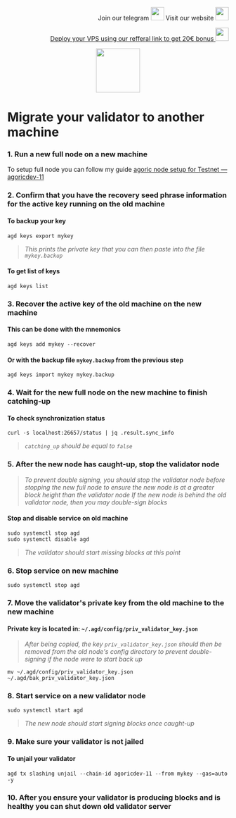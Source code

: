 <p style="font-size:14px" align="right">
Join our telegram <a href="https://t.me/kjnotes" target="_blank"><img src="https://user-images.githubusercontent.com/50621007/168689534-796f181e-3e4c-43a5-8183-9888fc92cfa7.png" width="30"/></a>
Visit our website <a href="https://kjnodes.com/" target="_blank"><img src="https://user-images.githubusercontent.com/50621007/168689709-7e537ca6-b6b8-4adc-9bd0-186ea4ea4aed.png" width="30"/></a>
</p>

<p style="font-size:14px" align="right">
<a href="https://hetzner.cloud/?ref=y8pQKS2nNy7i" target="_blank">Deploy your VPS using our refferal link to get 20€ bonus <img src="https://user-images.githubusercontent.com/50621007/174612278-11716b2a-d662-487e-8085-3686278dd869.png" width="30"/></a>
</p>

<p align="center">
  <img height="100" height="auto" src="https://user-images.githubusercontent.com/50621007/167032367-fee4380e-7678-43e0-9206-36d72b32b8ae.png">
</p>

# Migrate your validator to another machine

### 1. Run a new full node on a new machine
To setup full node you can follow my guide [agoric node setup for Testnet — agoricdev-11](https://github.com/kj89/testnet_manuals/blob/main/agoric/README.md)

### 2. Confirm that you have the recovery seed phrase information for the active key running on the old machine

#### To backup your key
```
agd keys export mykey
```
> _This prints the private key that you can then paste into the file `mykey.backup`_

#### To get list of keys
```
agd keys list
```

### 3. Recover the active key of the old machine on the new machine

#### This can be done with the mnemonics
```
agd keys add mykey --recover
```

#### Or with the backup file `mykey.backup` from the previous step
```
agd keys import mykey mykey.backup
```

### 4. Wait for the new full node on the new machine to finish catching-up

#### To check synchronization status
```
curl -s localhost:26657/status | jq .result.sync_info
```
> _`catching_up` should be equal to `false`_

### 5. After the new node has caught-up, stop the validator node

> _To prevent double signing, you should stop the validator node before stopping the new full node to ensure the new node is at a greater block height than the validator node_
> _If the new node is behind the old validator node, then you may double-sign blocks_

#### Stop and disable service on old machine
```
sudo systemctl stop agd
sudo systemctl disable agd
```
> _The validator should start missing blocks at this point_

### 6. Stop service on new machine
```
sudo systemctl stop agd
```

### 7. Move the validator's private key from the old machine to the new machine
#### Private key is located in: `~/.agd/config/priv_validator_key.json`

> _After being copied, the key `priv_validator_key.json` should then be removed from the old node's config directory to prevent double-signing if the node were to start back up_
```
mv ~/.agd/config/priv_validator_key.json ~/.agd/bak_priv_validator_key.json
```

### 8. Start service on a new validator node
```
sudo systemctl start agd
```
> _The new node should start signing blocks once caught-up_

### 9. Make sure your validator is not jailed
#### To unjail your validator
```
agd tx slashing unjail --chain-id agoricdev-11 --from mykey --gas=auto -y
```

### 10. After you ensure your validator is producing blocks and is healthy you can shut down old validator server

